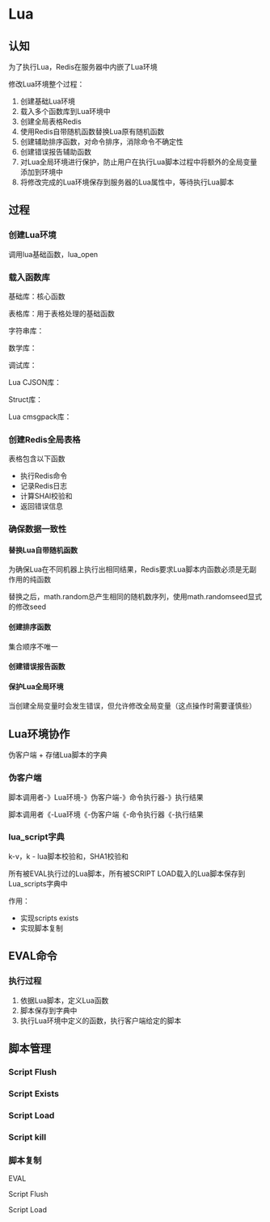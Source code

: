 # Lua

## 认知

为了执行Lua，Redis在服务器中内嵌了Lua环境

修改Lua环境整个过程：

1. 创建基础Lua环境
2. 载入多个函数库到Lua环境中
3. 创建全局表格Redis
4. 使用Redis自带随机函数替换Lua原有随机函数
5. 创建辅助排序函数，对命令排序，消除命令不确定性
6. 创建错误报告辅助函数
7. 对Lua全局环境进行保护，防止用户在执行Lua脚本过程中将额外的全局变量添加到环境中
8. 将修改完成的Lua环境保存到服务器的Lua属性中，等待执行Lua脚本

## 过程

### 创建Lua环境

调用lua基础函数，lua_open

### 载入函数库

基础库：核心函数

表格库：用于表格处理的基础函数

字符串库：

数学库：

调试库：

Lua CJSON库：

Struct库：

Lua cmsgpack库：

### 创建Redis全局表格

表格包含以下函数

- 执行Redis命令
- 记录Redis日志
- 计算SHAl校验和
- 返回错误信息

### 确保数据一致性

#### 替换Lua自带随机函数

为确保Lua在不同机器上执行出相同结果，Redis要求Lua脚本内函数必须是无副作用的纯函数

替换之后，math.random总产生相同的随机数序列，使用math.randomseed显式的修改seed

#### 创建排序函数

集合顺序不唯一

#### 创建错误报告函数

#### 保护Lua全局环境

当创建全局变量时会发生错误，但允许修改全局变量（这点操作时需要谨慎些）

## Lua环境协作

伪客户端 + 存储Lua脚本的字典

### 伪客户端

脚本调用者-》Lua环境-》伪客户端-》命令执行器-》执行结果

脚本调用者《-Lua环境《-伪客户端《-命令执行器《-执行结果

### lua_script字典

k-v，k - lua脚本校验和，SHA1校验和

所有被EVAL执行过的Lua脚本，所有被SCRIPT LOAD载入的Lua脚本保存到Lua_scripts字典中

作用：

- 实现scripts exists
- 实现脚本复制

## EVAL命令

### 执行过程

1. 依据Lua脚本，定义Lua函数
2. 脚本保存到字典中
3. 执行Lua环境中定义的函数，执行客户端给定的脚本

## 脚本管理

### Script Flush

### Script Exists

### Script Load

### Script kill

### 脚本复制

EVAL

Script Flush

Script Load